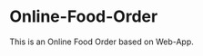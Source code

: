 # Online-Food-Order

This is an Online Food Order based on Web-App.



























































































































































































































